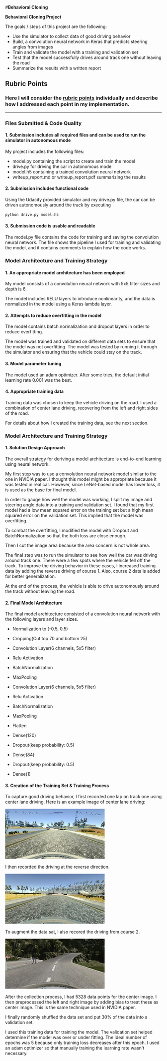 #**Behavioral Cloning**

**Behavioral Cloning Project**

The goals / steps of this project are the following:
* Use the simulator to collect data of good driving behavior
* Build, a convolution neural network in Keras that predicts steering angles from images
* Train and validate the model with a training and validation set
* Test that the model successfully drives around track one without leaving the road
* Summarize the results with a written report

## Rubric Points
### Here I will consider the [rubric points](https://review.udacity.com/#!/rubrics/432/view) individually and describe how I addressed each point in my implementation.  

---
### Files Submitted & Code Quality

#### 1. Submission includes all required files and can be used to run the simulator in autonomous mode

My project includes the following files:
* model.py containing the script to create and train the model
* drive.py for driving the car in autonomous mode
* model.h5 containing a trained convolution neural network
* writeup_report.md or writeup_report.pdf summarizing the results

#### 2. Submission includes functional code
Using the Udacity provided simulator and my drive.py file, the car can be driven autonomously around the track by executing
```sh
python drive.py model.h5
```

#### 3. Submission code is usable and readable

The model.py file contains the code for training and saving the convolution neural network. The file shows the pipeline I used for training and validating the model, and it contains comments to explain how the code works.

### Model Architecture and Training Strategy

#### 1. An appropriate model architecture has been employed

My model consists of a convolution neural network with 5x5 filter sizes and depth is 6.

The model includes RELU layers to introduce nonlinearity, and the data is normalized in the model using a Keras lambda layer.

#### 2. Attempts to reduce overfitting in the model

The model contains batch normalization and dropout layers in order to reduce overfitting.

The model was trained and validated on different data sets to ensure that the model was not overfitting. The model was tested by running it through the simulator and ensuring that the vehicle could stay on the track.

#### 3. Model parameter tuning

The model used an adam optimizer.
After some tries, the default initial learning rate 0.001 was the best.

#### 4. Appropriate training data

Training data was chosen to keep the vehicle driving on the road. I used a combination of center lane driving, recovering from the left and right sides of the road.

For details about how I created the training data, see the next section.

### Model Architecture and Training Strategy

#### 1. Solution Design Approach

The overall strategy for deriving a model architecture is end-to-end learning using neural network.

My first step was to use a convolution neural network model similar to the one in NVIDIA paper. I thought this model might be appropriate because it was tested in real car. However, since LeNet-based model has lower loss, it is used as the base for final model.

In order to gauge how well the model was working, I split my image and steering angle data into a training and validation set. I found that my first model had a low mean squared error on the training set but a high mean squared error on the validation set. This implied that the model was overfitting.

To combat the overfitting, I modified the model with Dropout and BatchNormalization so that the both loss are close enough.

Then I cut the image area because the area concern is not whole area.

The final step was to run the simulator to see how well the car was driving around track one. There were a few spots where the vehicle fell off the track. To improve the driving behavior in these cases, I increased training data by adding the reverse driving of course 1. Also, course 2 data is added for better generalization.

At the end of the process, the vehicle is able to drive autonomously around the track without leaving the road.

#### 2. Final Model Architecture

The final model architecture consisted of a convolution neural network with the following layers and layer sizes.

- Normalization to (-0.5, 0.5)
- Cropping(Cut top 70 and bottom 25)

- Convolution Layer(6 channels, 5x5 filter)
- Relu Activation
- BatchNormalization
- MaxPooling

- Convolution Layer(6 channels, 5x5 filter)
- Relu Activation
- BatchNormalization
- MaxPooling

- Flatten
- Dense(120)
- Dropout(keep probability: 0.5)
- Dense(84)
- Dropout(keep probability: 0.5)
- Dense(1)


#### 3. Creation of the Training Set & Training Process

To capture good driving behavior, I first recorded one lap on track one using center lane driving. Here is an example image of center lane driving:

![normal](normal.jpg)

I then recorded the driving at the reverse direction.

![reverse](reverse.jpg)

To augment the data sat, I also recored the driving from course 2.

![course2](course2.jpg)

After the collection process, I had 5328 data points for the center image. I then preprocessed the left and right image by adding bias to treat these as center image. This is the same technique used in NVIDIA paper.


I finally randomly shuffled the data set and put 30% of the data into a validation set.

I used this training data for training the model. The validation set helped determine if the model was over or under fitting. The ideal number of epochs was 5 because only training loss decreases after this epoch. I used an adam optimizer so that manually training the learning rate wasn't necessary.
